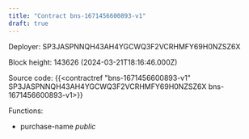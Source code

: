 ```yaml
---
title: "Contract bns-1671456600893-v1"
draft: true
---
```

Deployer: SP3JASPNNQH43AH4YGCWQ3F2VCRHMFY69H0NZSZ6X


 



Block height: 143626 (2024-03-21T18:16:46.000Z)

Source code: {{<contractref "bns-1671456600893-v1" SP3JASPNNQH43AH4YGCWQ3F2VCRHMFY69H0NZSZ6X bns-1671456600893-v1>}}

Functions:

* purchase-name _public_

